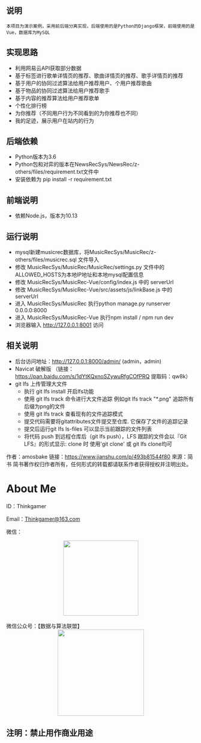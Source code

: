 ## 说明
	本项目为演示案例，采用前后端分离实现，后端使用的是Python的Django框架，前端使用的是Vue，数据库为MySQL

## 实现思路
- 利用网易云API获取部分数据
- 基于标签进行歌单详情页的推荐、歌曲详情页的推荐、歌手详情页的推荐
- 基于用户的协同过滤算法给用户推荐用户、个用户推荐歌曲
- 基于物品的协同过滤算法给用户推荐歌手
- 基于内容的推荐算法给用户推荐歌单
- 个性化排行榜
- 为你推荐（不同用户行为不同看到的为你推荐也不同）
- 我的足迹，展示用户在站内的行为

## 后端依赖
- Python版本为3.6
- Python包和对弈的版本在NewsRecSys/NewsRec/z-others/files/requirement.txt文件中
- 安装依赖为 pip install -r requirement.txt

## 前端说明
- 依赖Node.js，版本为10.13

## 运行说明
- mysql新建musicrec数据库，将MusicRecSys/MusicRec/z-others/files/musicrec.sql 文件导入
- 修改 MusicRecSys/MusicRec/MusicRec/settings.py 文件中的ALLOWED_HOSTS为本地IP地址和本地mysql配置信息
- 修改 MusicRecSys/MusicRec-Vue/config/index.js 中的 serverUrl
- 修改 MusicRecSys/MusicRec-Vue/src/assets/js/linkBase.js 中的 serverUrl
- 进入 MusicRecSys/MusicRec 执行python manage.py runserver 0.0.0.0:8000
- 进入 MusicRecSys/MusicRec-Vue 执行npm install /  npm run dev
- 浏览器输入 http://127.0.0.1:8001 访问

## 相关说明
- 后台访问地址：http://127.0.0.1:8000/admin/  (admin，admin)
- Navicat 破解版 （链接：https://pan.baidu.com/s/1dYtKQxnoSZywuRfgCOfPRQ  提取码：qw8k） 
- git lfs 上传管理大文件
    - 执行 git lfs install 开启lfs功能
    - 使用 git lfs track 命令进行大文件追踪 例如git lfs track "*.png" 追踪所有后缀为png的文件
    - 使用 git lfs track 查看现有的文件追踪模式
    - 提交代码需要将gitattributes文件提交至仓库. 它保存了文件的追踪记录
    - 提交后运行git lfs ls-files 可以显示当前跟踪的文件列表
    - 将代码 push 到远程仓库后（git lfs push），LFS 跟踪的文件会以『Git LFS』的形式显示:
clone 时 使用'git clone' 或 git lfs clone均可

作者：amosbake
链接：https://www.jianshu.com/p/493b81544f80
來源：简书
简书著作权归作者所有，任何形式的转载都请联系作者获得授权并注明出处。
# About Me
ID：Thinkgamer

Email：Thinkgamer@163.com

微信：
<br>
<div align="center"><img src="https://raw.githubusercontent.com/Thinkgamer/books/master/0%E3%80%81Picture/wx.png" width="200" /></div>
<br>
微信公众号：【数据与算法联盟】
<br>
<div align="center"><img src="https://raw.githubusercontent.com/Thinkgamer/books/master/0%E3%80%81Picture/gzh.jpg" width="230"></div>

注明：禁止用作商业用途
-----
